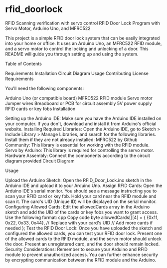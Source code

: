 # rfid_doorlock
RFID Scanning verification with servo control
RFID Door Lock Program with Servo Motor, Arduino Uno, and MFRC522

This project is a simple RFID door lock system that can be easily integrated into your home or office. It uses an Arduino Uno, an MFRC522 RFID module, 
and a servo motor to control the locking and unlocking of a door. 
This README will guide you through setting up and using the system.

Table of Contents

Requirements
Installation
Circuit Diagram
Usage
Contributing
License
Requirements

You'll need the following components:

Arduino Uno (or compatible board)
MFRC522 RFID module
Servo motor
Jumper wires
Breadboard or PCB for circuit assembly
5V power supply
RFID cards or key fobs
Installation

Setting up the Arduino IDE:
Make sure you have the Arduino IDE installed on your computer. If you don't, download and install it from Arduino's official website.
Installing Required Libraries:
Open the Arduino IDE, go to Sketch > Include Library > Manage Libraries, and search for the following libraries. Install them if they are not already installed:
MFRC522 by Github Community: This library is essential for working with the RFID module.
Servo by Arduino: This library is required for controlling the servo motor.
Hardware Assembly:
Connect the components according to the circuit diagram provided
Circuit Diagram


Usage

Upload the Arduino Sketch:
Open the RFID_Door_Lock.ino sketch in the Arduino IDE and upload it to your Arduino Uno.
Assign RFID Cards:
Open the Arduino IDE's serial monitor. You should see a message instructing you to scan your RFID card or key fob. Hold your card near the RFID module and scan it. The card's UID (Unique ID) will be displayed on the serial monitor.
Configuring Allowed Cards:
Edit the allowedCards array in the Arduino sketch and add the UID of the cards or key fobs you want to grant access. Use the following format:
cpp
Copy code
  byte allowedCards[][4] = {
    {0x11, 0x22, 0x33, 0x44}, // Replace with your card's UID
    // Add more cards if needed
  };
Test the RFID Door Lock:
Once you have uploaded the sketch and configured the allowed cards, you can test your RFID door lock. Present one of the allowed cards to the RFID module, and the servo motor should unlock the door. Present an unregistered card, and the door should remain locked.
Security Considerations:
Remember to secure your Arduino and RFID module to prevent unauthorized access. You can further enhance security by encrypting communication between the RFID module and the Arduino.
